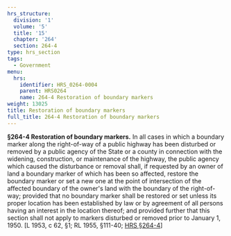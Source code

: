 ```yaml
---
hrs_structure:
  division: '1'
  volume: '5'
  title: '15'
  chapter: '264'
  section: 264-4
type: hrs_section
tags:
  - Government
menu:
  hrs:
    identifier: HRS_0264-0004
    parent: HRS0264
    name: 264-4 Restoration of boundary markers
weight: 13025
title: Restoration of boundary markers
full_title: 264-4 Restoration of boundary markers
---
```

**§264-4 Restoration of boundary markers.** In all cases in which a boundary marker along the right-of-way of a public highway has been disturbed or removed by a public agency of the State or a county in connection with the widening, construction, or maintenance of the highway, the public agency which caused the disturbance or removal shall, if requested by an owner of land a boundary marker of which has been so affected, restore the boundary marker or set a new one at the point of intersection of the affected boundary of the owner's land with the boundary of the right-of-way; provided that no boundary marker shall be restored or set unless its proper location has been established by law or by agreement of all persons having an interest in the location thereof; and provided further that this section shall not apply to markers disturbed or removed prior to January 1, 1950\. [L 1953, c 62, §1; RL 1955, §111-40; [HRS §264-4](/title-15/chapter-264/section-264-4/)]